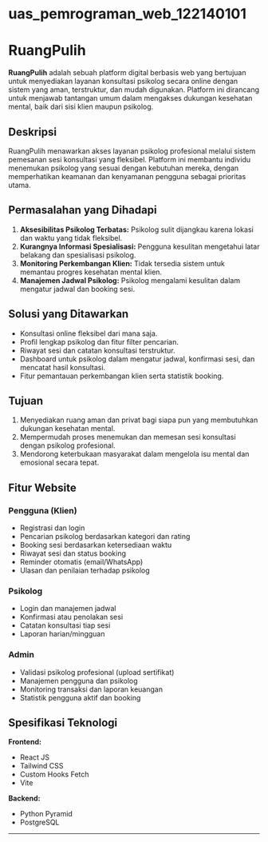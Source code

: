 # uas_pemrograman_web_122140101

# RuangPulih

**RuangPulih** adalah sebuah platform digital berbasis web yang bertujuan untuk menyediakan layanan konsultasi psikolog secara online dengan sistem yang aman, terstruktur, dan mudah digunakan. Platform ini dirancang untuk menjawab tantangan umum dalam mengakses dukungan kesehatan mental, baik dari sisi klien maupun psikolog.

## Deskripsi

RuangPulih menawarkan akses layanan psikolog profesional melalui sistem pemesanan sesi konsultasi yang fleksibel. Platform ini membantu individu menemukan psikolog yang sesuai dengan kebutuhan mereka, dengan memperhatikan keamanan dan kenyamanan pengguna sebagai prioritas utama.

## Permasalahan yang Dihadapi

1. **Aksesibilitas Psikolog Terbatas:** Psikolog sulit dijangkau karena lokasi dan waktu yang tidak fleksibel.
2. **Kurangnya Informasi Spesialisasi:** Pengguna kesulitan mengetahui latar belakang dan spesialisasi psikolog.
3. **Monitoring Perkembangan Klien:** Tidak tersedia sistem untuk memantau progres kesehatan mental klien.
4. **Manajemen Jadwal Psikolog:** Psikolog mengalami kesulitan dalam mengatur jadwal dan booking sesi.

## Solusi yang Ditawarkan

- Konsultasi online fleksibel dari mana saja.
- Profil lengkap psikolog dan fitur filter pencarian.
- Riwayat sesi dan catatan konsultasi terstruktur.
- Dashboard untuk psikolog dalam mengatur jadwal, konfirmasi sesi, dan mencatat hasil konsultasi.
- Fitur pemantauan perkembangan klien serta statistik booking.

## Tujuan

1. Menyediakan ruang aman dan privat bagi siapa pun yang membutuhkan dukungan kesehatan mental.
2. Mempermudah proses menemukan dan memesan sesi konsultasi dengan psikolog profesional.
3. Mendorong keterbukaan masyarakat dalam mengelola isu mental dan emosional secara tepat.

## Fitur Website

### Pengguna (Klien)

- Registrasi dan login
- Pencarian psikolog berdasarkan kategori dan rating
- Booking sesi berdasarkan ketersediaan waktu
- Riwayat sesi dan status booking
- Reminder otomatis (email/WhatsApp)
- Ulasan dan penilaian terhadap psikolog

### Psikolog

- Login dan manajemen jadwal
- Konfirmasi atau penolakan sesi
- Catatan konsultasi tiap sesi
- Laporan harian/mingguan

### Admin

- Validasi psikolog profesional (upload sertifikat)
- Manajemen pengguna dan psikolog
- Monitoring transaksi dan laporan keuangan
- Statistik pengguna aktif dan booking

## Spesifikasi Teknologi

**Frontend:**

- React JS
- Tailwind CSS
- Custom Hooks Fetch
- Vite

**Backend:**

- Python Pyramid
- PostgreSQL

---
